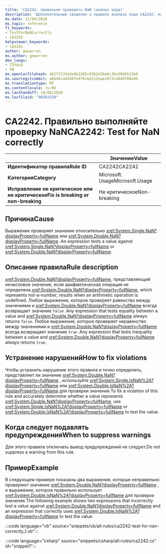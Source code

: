 ```yaml
---
title: 'CA2242: правильно проверить NaN (анализ кода)'
description: 'Дополнительные сведения о правиле анализа кода CA2242: неправильное тестирование NaN'
ms.date: 11/04/2016
ms.topic: reference
f1_keywords:
- TestForNaNCorrectly
- CA2242
helpviewer_keywords:
- CA2242
author: gewarren
ms.author: gewarren
dev_langs:
- CSharp
- VB
ms.openlocfilehash: 461f3133eda9b2265c9362e50a6c39c50b0513b0
ms.sourcegitcommit: a6bd4cad438fe479cbd112eae10f2cd449f06e40
ms.translationtype: MT
ms.contentlocale: ru-RU
ms.lasthandoff: 10/08/2020
ms.locfileid: "96593339"
---
```

# <a name="ca2242-test-for-nan-correctly"></a><span data-ttu-id="c04b2-103">CA2242. Правильно выполняйте проверку NaN</span><span class="sxs-lookup"><span data-stu-id="c04b2-103">CA2242: Test for NaN correctly</span></span>

| | <span data-ttu-id="c04b2-104">Значение</span><span class="sxs-lookup"><span data-stu-id="c04b2-104">Value</span></span> |
|-|-|
| <span data-ttu-id="c04b2-105">**Идентификатор правила**</span><span class="sxs-lookup"><span data-stu-id="c04b2-105">**Rule ID**</span></span> |<span data-ttu-id="c04b2-106">CA2242</span><span class="sxs-lookup"><span data-stu-id="c04b2-106">CA2242</span></span>|
| <span data-ttu-id="c04b2-107">**Категория**</span><span class="sxs-lookup"><span data-stu-id="c04b2-107">**Category**</span></span> |<span data-ttu-id="c04b2-108">Microsoft. Usage</span><span class="sxs-lookup"><span data-stu-id="c04b2-108">Microsoft.Usage</span></span>|
| <span data-ttu-id="c04b2-109">**Исправление не критическое или не критическое**</span><span class="sxs-lookup"><span data-stu-id="c04b2-109">**Fix is breaking or non-breaking**</span></span> |<span data-ttu-id="c04b2-110">Не критическое</span><span class="sxs-lookup"><span data-stu-id="c04b2-110">Non-breaking</span></span>|

## <a name="cause"></a><span data-ttu-id="c04b2-111">Причина</span><span class="sxs-lookup"><span data-stu-id="c04b2-111">Cause</span></span>

<span data-ttu-id="c04b2-112">Выражение проверяет значение относительно <xref:System.Single.NaN?displayProperty=fullName> или <xref:System.Double.NaN?displayProperty=fullName> .</span><span class="sxs-lookup"><span data-stu-id="c04b2-112">An expression tests a value against <xref:System.Single.NaN?displayProperty=fullName> or <xref:System.Double.NaN?displayProperty=fullName>.</span></span>

## <a name="rule-description"></a><span data-ttu-id="c04b2-113">Описание правила</span><span class="sxs-lookup"><span data-stu-id="c04b2-113">Rule description</span></span>

<span data-ttu-id="c04b2-114"><xref:System.Double.NaN?displayProperty=fullName>, представляющий нечисловое значение, если арифметическая операция не определена.</span><span class="sxs-lookup"><span data-stu-id="c04b2-114"><xref:System.Double.NaN?displayProperty=fullName>, which represents not-a-number, results when an arithmetic operation is undefined.</span></span> <span data-ttu-id="c04b2-115">Любое выражение, которое проверяет равенство между значениями и <xref:System.Double.NaN?displayProperty=fullName> всегда возвращает значение `false` .</span><span class="sxs-lookup"><span data-stu-id="c04b2-115">Any expression that tests equality between a value and <xref:System.Double.NaN?displayProperty=fullName> always returns `false`.</span></span> <span data-ttu-id="c04b2-116">Любое выражение, которое проверяет неравенство между значениями и <xref:System.Double.NaN?displayProperty=fullName> всегда возвращает значение `true` .</span><span class="sxs-lookup"><span data-stu-id="c04b2-116">Any expression that tests inequality between a value and <xref:System.Double.NaN?displayProperty=fullName> always returns `true`.</span></span>

## <a name="how-to-fix-violations"></a><span data-ttu-id="c04b2-117">Устранение нарушений</span><span class="sxs-lookup"><span data-stu-id="c04b2-117">How to fix violations</span></span>

<span data-ttu-id="c04b2-118">Чтобы устранить нарушение этого правила и точно определить, представляет ли значение <xref:System.Double.NaN?displayProperty=fullName> , используйте <xref:System.Single.IsNaN%2A?displayProperty=fullName> или <xref:System.Double.IsNaN%2A?displayProperty=fullName> для проверки значения.</span><span class="sxs-lookup"><span data-stu-id="c04b2-118">To fix a violation of this rule and accurately determine whether a value represents <xref:System.Double.NaN?displayProperty=fullName>, use <xref:System.Single.IsNaN%2A?displayProperty=fullName> or <xref:System.Double.IsNaN%2A?displayProperty=fullName> to test the value.</span></span>

## <a name="when-to-suppress-warnings"></a><span data-ttu-id="c04b2-119">Когда следует подавлять предупреждения</span><span class="sxs-lookup"><span data-stu-id="c04b2-119">When to suppress warnings</span></span>

<span data-ttu-id="c04b2-120">Для этого правила отключать вывод предупреждений не следует.</span><span class="sxs-lookup"><span data-stu-id="c04b2-120">Do not suppress a warning from this rule.</span></span>

## <a name="example"></a><span data-ttu-id="c04b2-121">Пример</span><span class="sxs-lookup"><span data-stu-id="c04b2-121">Example</span></span>

<span data-ttu-id="c04b2-122">В следующем примере показаны два выражения, которые неправильно проверяют значение <xref:System.Double.NaN?displayProperty=fullName> , и выражение, которое правильно использует <xref:System.Double.IsNaN%2A?displayProperty=fullName> для проверки значения.</span><span class="sxs-lookup"><span data-stu-id="c04b2-122">The following example shows two expressions that incorrectly test a value against <xref:System.Double.NaN?displayProperty=fullName> and an expression that correctly uses <xref:System.Double.IsNaN%2A?displayProperty=fullName> to test the value.</span></span>

:::code language="vb" source="snippets/vb/all-rules/ca2242-test-for-nan-correctly_1.vb":::

:::code language="csharp" source="snippets/csharp/all-rules/ca2242.cs" id="snippet1":::
